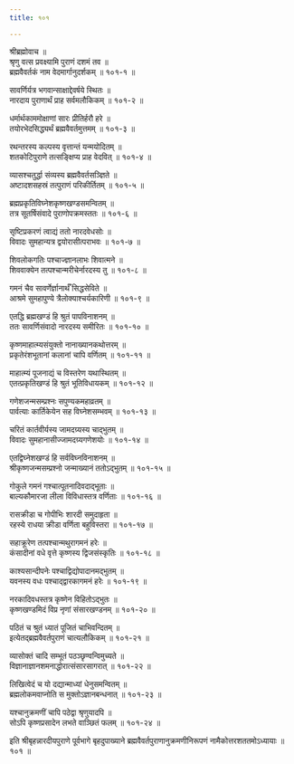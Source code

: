 ```yaml
---
title: १०१

---
```

श्रीब्रह्मोवाच ॥  
श्रृणु वत्स प्रवक्ष्यामि पुराणं दशमं तव ॥  
ब्रह्मवैवर्तकं नाम वेदमार्गानुदर्शकम् ॥ १०१-१ ॥  
  
सावर्णिर्यत्र भगवान्साक्षाद्देवर्षये स्थितः ॥  
नारदाय पुराणार्थं प्राह सर्वमलौकिकम् ॥ १०१-२ ॥  
  
धर्मार्थकाममोक्षाणां सारः प्रीतिर्हरौ हरे ॥  
तयोरभेदसिद्ध्यर्थं ब्रह्मवैवर्तमुत्तमम् ॥ १०१-३ ॥  
  
रथन्तरस्य कल्पस्य वृत्तान्तं यन्मयोदितम् ॥  
शतकोटिपुराणे तत्सङ्क्षिप्य प्राह वेदवित् ॥ १०१-४ ॥  
  
व्यासश्चतुर्द्धा संव्यस्य ब्रह्मवैवर्तसञ्ज्ञिते ॥  
अष्टादशसहस्रं तत्पुराणं परिकीर्तितम् ॥ १०१-५ ॥  
  
ब्रह्मप्रकृतिविघ्नेशकृष्णखण्डसमन्वितम् ॥  
तत्र सूतर्षिसंवादे पुराणोपक्रमस्ततः ॥ १०१-६ ॥  
  
सृष्टिप्रकरणं त्वाद्यं ततो नारदवेधसोः ॥  
विवादः सुमहान्यत्र द्वयोरासीत्पराभवः ॥ १०१-७ ॥  
  
शिवलोकगतिः पश्चाज्ज्ञानलाभः शिवात्मने ॥  
शिववाक्येन तत्पश्चान्मरीचेर्नारदस्य तु ॥ १०१-८ ॥  
  
गमनं चैव सावर्णेर्ज्ञानार्थँ सिद्धसेविते ॥  
आश्रमे सुमहापुण्ये त्रैलोक्याश्चर्यकारिणी ॥ १०१-९ ॥  
  
एतद्धि ब्रह्मखण्डं हि श्रुतं पापविनाशनम् ॥  
ततः सावर्णिसंवादो नारदस्य समीरितः ॥ १०१-१० ॥  
  
कृष्णमाहात्म्यसंयुक्तो नानाख्यानकथोत्तरम् ॥  
प्रकृतेरंशभूतानां कलानां चापि वर्णितम् ॥ १०१-११ ॥  
  
माहात्म्यं पूजनाद्यं च विस्तरेण यथास्थितम् ॥  
एतत्प्रकृतिखण्डं हि श्रुतं भूतिविधायकम् ॥ १०१-१२ ॥  
  
गणेशजन्मसम्प्रश्नः सपुण्यकमहाव्रतम् ॥  
पार्वत्याः कार्तिकेयेन सह विघ्नेशसम्भवम् ॥ १०१-१३ ॥  
  
चरितं कार्तवीर्यस्य जामदग्र्यस्य चाद्भुतम् ॥  
विवादः सुमहानासीज्जामदग्र्यगणेशयोः ॥ १०१-१४ ॥  
  
एतद्विघ्नेशखण्डं हि सर्वविघ्नविनाशनम् ॥  
श्रीकृष्णजन्मसम्प्रश्नो जन्माख्यानं ततोऽद्भुतम् ॥ १०१-१५ ॥  
  
गोकुले गमनं गश्चात्पूतनादिवदाद्भूताः ॥  
बाल्यकौमारजा लीला विविधास्तत्र वर्णिताः ॥ १०१-१६ ॥  
  
रासक्रीडा च गोपीभिः शारदी समुदाहृता ॥  
रहस्ये राधया क्रीडा वर्णिता बहुविस्तरा ॥ १०१-१७ ॥  
  
सहाक्रूरेण तत्पश्चान्मथुरागमनं हरेः ॥  
कंसादीनां वधे वृत्ते कृष्णस्य द्विजसंस्कृतिः ॥ १०१-१८ ॥  
  
काश्यसान्दीपनेः पश्चाद्विद्योपादानमद्भुतम् ॥  
यवनस्य वधः पश्चाद्द्वारकागमनं हरेः ॥ १०१-१९ ॥  
  
नरकादिवधस्तत्र कृष्णेन विहितोऽद्भुतः ॥  
कृष्णखण्डमिदं विप्र नृणां संसारखण्डनम् ॥ १०१-२० ॥  
  
पठितं च श्रुतं ध्यातं पूजितं चाभिवन्दितम् ॥  
इत्येतद्ब्रह्मवैवर्तपुराणं चात्यलौकिकम् ॥ १०१-२१ ॥  
  
व्यासोक्तं चादि सम्भूतं पठञ्छृण्वन्विमुच्यते ॥  
विज्ञानाज्ञानशमनाद्धोरात्संसारसागरात् ॥ १०१-२२ ॥  
  
लिखित्वेदं च यो दद्यान्माध्यां धेनुसमन्वितम् ॥  
ब्रह्मलोकमवाप्नोति स मुक्तोऽज्ञानबन्धनात् ॥ १०१-२३ ॥  
  
यश्चानुक्रमणीं चापि पठेद्वा श्रृणुयादपि ॥  
सोऽपि कृष्णप्रसादेन लभते वाञ्छितं फलम् ॥ १०१-२४ ॥  
  
इति श्रीबृहन्नारदीयपुराणे पूर्वभागे बृहदुपाख्याने ब्रह्मवैवर्तपुराणानुक्रमणीनिरूपणं नामैकोत्तरशततमोऽध्यायाः ॥ १०१ ॥